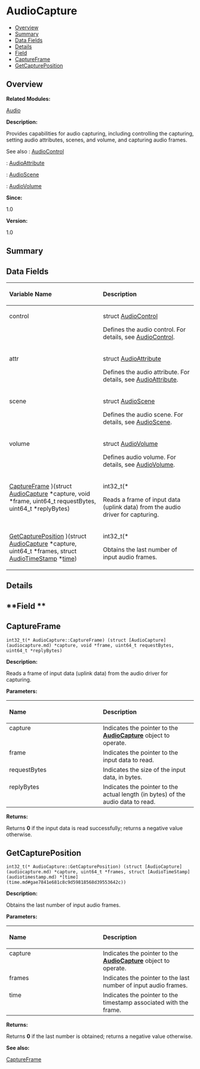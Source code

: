 # AudioCapture<a name="EN-US_TOPIC_0000001055358098"></a>

-   [Overview](#section1508227372165630)
-   [Summary](#section1685488375165630)
-   [Data Fields](#pub-attribs)
-   [Details](#section2098671874165630)
-   [Field](#section655888037165630)
-   [CaptureFrame](#a89f1baf4b6177f91b9135e86cc8681da)
-   [GetCapturePosition](#ad307fd1eca38f257f865c1316db6e5d5)

## **Overview**<a name="section1508227372165630"></a>

**Related Modules:**

[Audio](audio.md)

**Description:**

Provides capabilities for audio capturing, including controlling the capturing, setting audio attributes, scenes, and volume, and capturing audio frames. 

See also
:   [AudioControl](audiocontrol.md) 

:    [AudioAttribute](audioattribute.md) 

:    [AudioScene](audioscene.md) 

:    [AudioVolume](audiovolume.md) 

**Since:**

1.0

**Version:**

1.0

## **Summary**<a name="section1685488375165630"></a>

## Data Fields<a name="pub-attribs"></a>

<a name="table569602508165630"></a>
<table><thead align="left"><tr id="row172285453165630"><th class="cellrowborder" valign="top" width="50%" id="mcps1.1.3.1.1"><p id="p74744830165630"><a name="p74744830165630"></a><a name="p74744830165630"></a>Variable Name</p>
</th>
<th class="cellrowborder" valign="top" width="50%" id="mcps1.1.3.1.2"><p id="p1083569289165630"><a name="p1083569289165630"></a><a name="p1083569289165630"></a>Description</p>
</th>
</tr>
</thead>
<tbody><tr id="row210988567165630"><td class="cellrowborder" valign="top" width="50%" headers="mcps1.1.3.1.1 "><p id="p1956959387165630"><a name="p1956959387165630"></a><a name="p1956959387165630"></a>control </p>
</td>
<td class="cellrowborder" valign="top" width="50%" headers="mcps1.1.3.1.2 "><p id="p60790403165630"><a name="p60790403165630"></a><a name="p60790403165630"></a><strong id="a3722b1e55fa79af775b5d3acd08f29c4"><a name="a3722b1e55fa79af775b5d3acd08f29c4"></a><a name="a3722b1e55fa79af775b5d3acd08f29c4"></a></strong> struct <a href="audiocontrol.md">AudioControl</a> </p>
<p id="p2015637552165630"><a name="p2015637552165630"></a><a name="p2015637552165630"></a>Defines the audio control. For details, see <a href="audiocontrol.md">AudioControl</a>. </p>
</td>
</tr>
<tr id="row1980761153165630"><td class="cellrowborder" valign="top" width="50%" headers="mcps1.1.3.1.1 "><p id="p1300432836165630"><a name="p1300432836165630"></a><a name="p1300432836165630"></a>attr </p>
</td>
<td class="cellrowborder" valign="top" width="50%" headers="mcps1.1.3.1.2 "><p id="p1733046245165630"><a name="p1733046245165630"></a><a name="p1733046245165630"></a><strong id="a3b1231763ecdab4d60809048136ae017"><a name="a3b1231763ecdab4d60809048136ae017"></a><a name="a3b1231763ecdab4d60809048136ae017"></a></strong> struct <a href="audioattribute.md">AudioAttribute</a> </p>
<p id="p1400430510165630"><a name="p1400430510165630"></a><a name="p1400430510165630"></a>Defines the audio attribute. For details, see <a href="audioattribute.md">AudioAttribute</a>. </p>
</td>
</tr>
<tr id="row2078626241165630"><td class="cellrowborder" valign="top" width="50%" headers="mcps1.1.3.1.1 "><p id="p742449053165630"><a name="p742449053165630"></a><a name="p742449053165630"></a>scene </p>
</td>
<td class="cellrowborder" valign="top" width="50%" headers="mcps1.1.3.1.2 "><p id="p3653311165630"><a name="p3653311165630"></a><a name="p3653311165630"></a><strong id="a55ba54428fc285c97032ce27ae0ab4aa"><a name="a55ba54428fc285c97032ce27ae0ab4aa"></a><a name="a55ba54428fc285c97032ce27ae0ab4aa"></a></strong> struct <a href="audioscene.md">AudioScene</a> </p>
<p id="p827282717165630"><a name="p827282717165630"></a><a name="p827282717165630"></a>Defines the audio scene. For details, see <a href="audioscene.md">AudioScene</a>. </p>
</td>
</tr>
<tr id="row1677913329165630"><td class="cellrowborder" valign="top" width="50%" headers="mcps1.1.3.1.1 "><p id="p2008954166165630"><a name="p2008954166165630"></a><a name="p2008954166165630"></a>volume </p>
</td>
<td class="cellrowborder" valign="top" width="50%" headers="mcps1.1.3.1.2 "><p id="p2001570132165630"><a name="p2001570132165630"></a><a name="p2001570132165630"></a><strong id="a066923e8aff005d677c7b7c33a036f41"><a name="a066923e8aff005d677c7b7c33a036f41"></a><a name="a066923e8aff005d677c7b7c33a036f41"></a></strong> struct <a href="audiovolume.md">AudioVolume</a> </p>
<p id="p291840025165630"><a name="p291840025165630"></a><a name="p291840025165630"></a>Defines audio volume. For details, see <a href="audiovolume.md">AudioVolume</a>. </p>
</td>
</tr>
<tr id="row2113068896165630"><td class="cellrowborder" valign="top" width="50%" headers="mcps1.1.3.1.1 "><p id="p1824437910165630"><a name="p1824437910165630"></a><a name="p1824437910165630"></a><a href="audiocapture.md#a89f1baf4b6177f91b9135e86cc8681da">CaptureFrame</a> )(struct <a href="audiocapture.md">AudioCapture</a> *capture, void *frame, uint64_t requestBytes, uint64_t *replyBytes)</p>
</td>
<td class="cellrowborder" valign="top" width="50%" headers="mcps1.1.3.1.2 "><p id="p143108336165630"><a name="p143108336165630"></a><a name="p143108336165630"></a>int32_t(* </p>
<p id="p1351518203165630"><a name="p1351518203165630"></a><a name="p1351518203165630"></a>Reads a frame of input data (uplink data) from the audio driver for capturing. </p>
</td>
</tr>
<tr id="row909738583165630"><td class="cellrowborder" valign="top" width="50%" headers="mcps1.1.3.1.1 "><p id="p1457912118165630"><a name="p1457912118165630"></a><a name="p1457912118165630"></a><a href="audiocapture.md#ad307fd1eca38f257f865c1316db6e5d5">GetCapturePosition</a> )(struct <a href="audiocapture.md">AudioCapture</a> *capture, uint64_t *frames, struct <a href="audiotimestamp.md">AudioTimeStamp</a> *<a href="time.md#gae7841e681c8c9d59818568d39553642c">time</a>)</p>
</td>
<td class="cellrowborder" valign="top" width="50%" headers="mcps1.1.3.1.2 "><p id="p1342911351165630"><a name="p1342911351165630"></a><a name="p1342911351165630"></a>int32_t(* </p>
<p id="p678731176165630"><a name="p678731176165630"></a><a name="p678731176165630"></a>Obtains the last number of input audio frames. </p>
</td>
</tr>
</tbody>
</table>

## **Details**<a name="section2098671874165630"></a>

## **Field **<a name="section655888037165630"></a>

## CaptureFrame<a name="a89f1baf4b6177f91b9135e86cc8681da"></a>

```
int32_t(* AudioCapture::CaptureFrame) (struct [AudioCapture](audiocapture.md) *capture, void *frame, uint64_t requestBytes, uint64_t *replyBytes)
```

 **Description:**

Reads a frame of input data \(uplink data\) from the audio driver for capturing. 

**Parameters:**

<a name="table646465127165630"></a>
<table><thead align="left"><tr id="row1836835386165630"><th class="cellrowborder" valign="top" width="50%" id="mcps1.1.3.1.1"><p id="p1416518623165630"><a name="p1416518623165630"></a><a name="p1416518623165630"></a>Name</p>
</th>
<th class="cellrowborder" valign="top" width="50%" id="mcps1.1.3.1.2"><p id="p1599073410165630"><a name="p1599073410165630"></a><a name="p1599073410165630"></a>Description</p>
</th>
</tr>
</thead>
<tbody><tr id="row153155045165630"><td class="cellrowborder" valign="top" width="50%" headers="mcps1.1.3.1.1 ">capture</td>
<td class="cellrowborder" valign="top" width="50%" headers="mcps1.1.3.1.2 ">Indicates the pointer to the <strong id="b1153262080165630"><a name="b1153262080165630"></a><a name="b1153262080165630"></a><a href="audiocapture.md">AudioCapture</a></strong> object to operate. </td>
</tr>
<tr id="row1356075329165630"><td class="cellrowborder" valign="top" width="50%" headers="mcps1.1.3.1.1 ">frame</td>
<td class="cellrowborder" valign="top" width="50%" headers="mcps1.1.3.1.2 ">Indicates the pointer to the input data to read. </td>
</tr>
<tr id="row353484416165630"><td class="cellrowborder" valign="top" width="50%" headers="mcps1.1.3.1.1 ">requestBytes</td>
<td class="cellrowborder" valign="top" width="50%" headers="mcps1.1.3.1.2 ">Indicates the size of the input data, in bytes. </td>
</tr>
<tr id="row1234347410165630"><td class="cellrowborder" valign="top" width="50%" headers="mcps1.1.3.1.1 ">replyBytes</td>
<td class="cellrowborder" valign="top" width="50%" headers="mcps1.1.3.1.2 ">Indicates the pointer to the actual length (in bytes) of the audio data to read. </td>
</tr>
</tbody>
</table>

**Returns:**

Returns  **0**  if the input data is read successfully; returns a negative value otherwise. 

## GetCapturePosition<a name="ad307fd1eca38f257f865c1316db6e5d5"></a>

```
int32_t(* AudioCapture::GetCapturePosition) (struct [AudioCapture](audiocapture.md) *capture, uint64_t *frames, struct [AudioTimeStamp](audiotimestamp.md) *[time](time.md#gae7841e681c8c9d59818568d39553642c))
```

 **Description:**

Obtains the last number of input audio frames. 

**Parameters:**

<a name="table267149435165630"></a>
<table><thead align="left"><tr id="row1006537338165630"><th class="cellrowborder" valign="top" width="50%" id="mcps1.1.3.1.1"><p id="p1294646800165630"><a name="p1294646800165630"></a><a name="p1294646800165630"></a>Name</p>
</th>
<th class="cellrowborder" valign="top" width="50%" id="mcps1.1.3.1.2"><p id="p216567187165630"><a name="p216567187165630"></a><a name="p216567187165630"></a>Description</p>
</th>
</tr>
</thead>
<tbody><tr id="row1290230423165630"><td class="cellrowborder" valign="top" width="50%" headers="mcps1.1.3.1.1 ">capture</td>
<td class="cellrowborder" valign="top" width="50%" headers="mcps1.1.3.1.2 ">Indicates the pointer to the <strong id="b666205316165630"><a name="b666205316165630"></a><a name="b666205316165630"></a><a href="audiocapture.md">AudioCapture</a></strong> object to operate. </td>
</tr>
<tr id="row243601487165630"><td class="cellrowborder" valign="top" width="50%" headers="mcps1.1.3.1.1 ">frames</td>
<td class="cellrowborder" valign="top" width="50%" headers="mcps1.1.3.1.2 ">Indicates the pointer to the last number of input audio frames. </td>
</tr>
<tr id="row674964067165630"><td class="cellrowborder" valign="top" width="50%" headers="mcps1.1.3.1.1 ">time</td>
<td class="cellrowborder" valign="top" width="50%" headers="mcps1.1.3.1.2 ">Indicates the pointer to the timestamp associated with the frame. </td>
</tr>
</tbody>
</table>

**Returns:**

Returns  **0**  if the last number is obtained; returns a negative value otherwise. 

**See also:**

[CaptureFrame](audiocapture.md#a89f1baf4b6177f91b9135e86cc8681da) 

